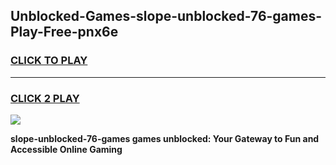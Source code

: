 
## Unblocked-Games-slope-unblocked-76-games-Play-Free-pnx6e
<h3>
<a href="https://premium76.site?title=slope-unblocked-76-games&ref=23A">CLICK TO PLAY</a></h3>
<hr>

<h3>
<a href="https://premium76.site?title=slope-unblocked-76-games&ref=23A">CLICK 2 PLAY</a>
  
</h3>

<a href="https://premium76.site?title=slope-unblocked-76-games&ref=23A"><img src="https://clearcache.store/games.png"></a>


**slope-unblocked-76-games games unblocked: Your Gateway to Fun and Accessible Online Gaming**
